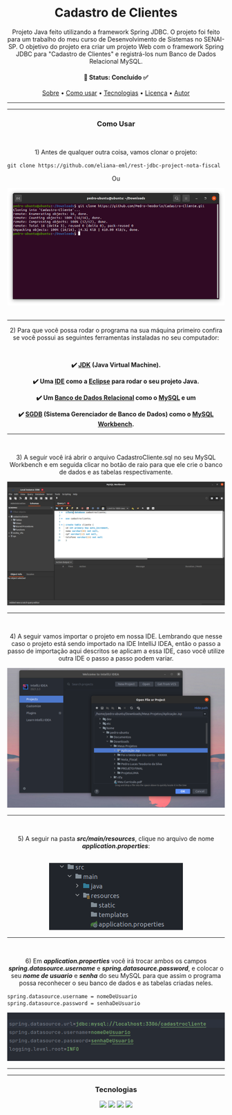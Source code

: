 <h1 align="center"> Cadastro de Clientes </h1>
<p id="sobre" align="center">
Projeto Java feito utilizando a framework Spring JDBC. O projeto foi feito para um trabalho do meu curso de Desenvolvimento de Sistemas no SENAI-SP. O  objetivo do projeto era criar um projeto Web com o framework Spring JDBC para "Cadastro de Clientes" e registrá-los num Banco de Dados Relacional MySQL.
</p>



<h4 align="center"> 
  🔹 Status: Concluído ✅
</h4>

<p align="center">
 <a href="#sobre">Sobre</a> •
 <a href="#roadmap">Como usar</a> • 
 <a href="#tecnologias">Tecnologias</a> • 
 <a href="#licenca">Licença</a> • 
 <a href="#autor">Autor</a>
</p>

***
***

<h3 align="center">Como Usar</h3>


<br>
<p align="center">1) Antes de qualquer outra coisa, vamos clonar o projeto:</p>

```
git clone https://github.com/eliana-eml/rest-jdbc-project-nota-fiscal
```
<p align="center">Ou</p>

<div align="center">
     <img src="./assets/gitclone.png" />
</div>

<br>

***

<p align="center">2) Para que você possa rodar o programa na sua máquina primeiro confira se você possui as seguintes ferramentas instaladas no seu computador:</p>

<br>
<div align="center">
  
 <p align="center"><strong>✔️ <a href="https://www.oracle.com/java/technologies/downloads/">JDK</a> (Java Virtual Machine).</strong></p>
  
  <p align="center"><strong>✔️ Uma <a href="https://www.redhat.com/pt-br/topics/middleware/what-is-ide#:~:text=IDE%2C%20ou%20ambiente%20de%20desenvolvimento,facilitando%20o%20desenvolvimento%20de%20aplica%C3%A7%C3%B5es.">IDE</a> como a <a href="https://www.eclipse.org/downloads/">Eclipse</a> para rodar o seu projeto Java.</strong></p>
  
  <p align="center"><strong>✔️ Um <a href="https://www.oracle.com/br/database/what-is-a-relational-database/">Banco de Dados Relacional</a> como o <a href="https://dev.mysql.com/downloads/">MySQL</a> e um </strong></p>
  
  <p align="center"><strong>✔️ <a href="https://dicasdeprogramacao.com.br/o-que-e-um-sgbd/">SGDB</a> (Sistema Gerenciador de Banco de Dados) como o <a href="https://dev.mysql.com/downloads/workbench/"> MySQL Workbench</a>.</strong></p>
</div>


***

<br>

<p align="center">3) A seguir você irá abrir o arquivo CadastroCliente.sql no seu MySQL Workbench e em seguida clicar no botão de raio para que ele crie o banco de dados e as tabelas respectivamente.</p>

<div align="center">
  <img src="./assets/criacaobanco.png" />
</div>

***

<br>

<p align="center">4) A seguir vamos importar o projeto em nossa IDE. Lembrando que nesse caso o projeto está sendo importado na  IDE IntelliJ IDEA, então o passo a passo de importação aqui descritos se aplicam a essa IDE, caso você utilize outra IDE o passo a passo podem variar.</p>

<div align="center">
  <img src="./assets/import.png" />
</div>

***

<br>

<p align="center">5) A seguir na pasta <strong><i>src/main/resources</i></strong>, clique no arquivo de nome <strong><i>application.properties</i></strong>:</p>

<br>

<div align="center">
  <img src="./assets/pastas.png" />
</div>

***

<br>

<p align="center">6) Em <strong><i>application.properties</i></strong> você irá trocar ambos os campos <strong><i>spring.datasource.username</i></strong> e <strong><i>spring.datasource.password</strong></i>, e colocar o seu <strong><i>nome de usuario</strong></i> e <strong><i>senha</strong></i> do seu MySQL para que assim o programa possa reconhecer o seu banco de dados e as tabelas criadas neles.</p>

```
spring.datasource.username = nomeDeUsuario
spring.datasource.password = senhaDeUsuario
```
<div align="center">
  <img src="./assets/props.png" />
</div>

***
***

<h3 align="center">Tecnologias</h3>

<div align="center">
  <img src="https://img.shields.io/badge/Java-ED8B00?style=for-the-badge&logo=java&logoColor=white" />
  <img src="https://img.shields.io/badge/MySQL-20B2AA?style=for-the-badge&logo=mysql&logoColor=white" />
  <img src="https://img.shields.io/badge/Spring-6DB33F?style=for-the-badge&logo=spring&logoColor=white" />
  <img src="https://img.shields.io/badge/Apache%20Maven-C71A36?style=for-the-badge&logo=Apache%20Maven&logoColor=white" />
</div>
